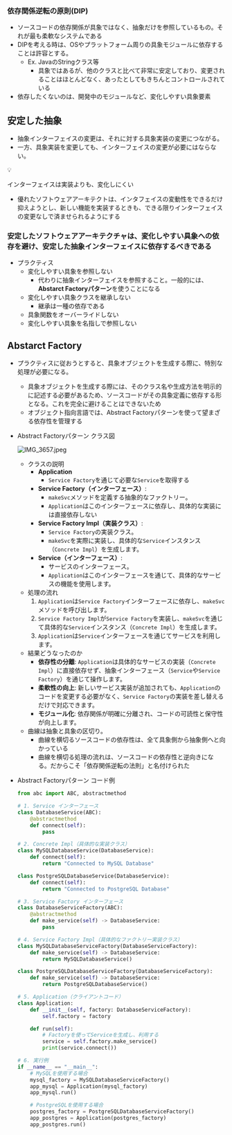 ### 依存関係逆転の原則(DIP)

- ソースコードの依存関係が具象ではなく、抽象だけを参照しているもの。それが最も柔軟なシステムである
- DIPを考える時は、OSやプラットフォーム周りの具象モジュールに依存することは許容とする。
    - Ex. JavaのStringクラス等
        - 具象ではあるが、他のクラスと比べて非常に安定しており、変更されることはほとんどなく、あったとしてもきちんとコントロールされている
- 依存したくないのは、開発中のモジュールなど、変化しやすい具象要素

## 安定した抽象

- 抽象インターフェイスの変更は、それに対する具象実装の変更につながる。
- 一方、具象実装を変更しても、インターフェイスの変更が必要にはならない。

<aside>
💡

インターフェイスは実装よりも、変化しにくい

</aside>

- 優れたソフトウェアアーキテクトは、インタフェイスの変動性をできるだけ抑えようとし、新しい機能を実装するときも、できる限りインターフェイスの変更なしで済ませられるようにする

### 安定したソフトウェアアーキテクチャは、変化しやすい具象への依存を避け、安定した抽象インターフェイスに依存するべきである

- プラクティス
    - 変化しやすい具象を参照しない
        - 代わりに抽象インターフェイスを参照すること。一般的には、**Abstarct Factoryパターン**を使うことになる
    - 変化しやすい具象クラスを継承しない
        - 継承は一種の依存である
    - 具象関数をオーバーライドしない
    - 変化しやすい具象を名指しで参照しない
    

## **Abstarct** Factory

- プラクティスに従おうとすると、具象オブジェクトを生成する際に、特別な処理が必要になる。
    - 具象オブジェクトを生成する際には、そのクラス名や生成方法を明示的に記述する必要があるため、ソースコードがその具象定義に依存する形となる。これを完全に避けることはできないため
    - オブジェクト指向言語では、Abstract Factoryパターンを使って望まざる依存性を管理する
- Abstract Factoryパターン クラス図
    
    ![IMG_3657.jpeg](https://prod-files-secure.s3.us-west-2.amazonaws.com/42b16988-a5a8-437d-af8b-c8412ee1342b/2a4c91e1-6fe9-4b48-b594-42a9394d5556/IMG_3657.jpeg)
    
    - クラスの説明
        - **Application**
            - `Service Factory`を通じて必要な`Service`を取得する
        - **Service Factory（インターフェース）**:
            - `makeSvc`メソッドを定義する抽象的なファクトリー。
            - `Application`はこのインターフェースに依存し、具体的な実装には直接依存しない
        - **Service Factory Impl（実装クラス）**:
            - `Service Factory`の実装クラス。
            - `makeSvc`を実際に実装し、具体的な`Service`インスタンス（`Concrete Impl`）を生成します。
        - **Service（インターフェース）**:
            - サービスのインターフェース。
            - `Application`はこのインターフェースを通じて、具体的なサービスの機能を使用します。
    - 処理の流れ
        1. `Application`は`Service Factory`インターフェースに依存し、`makeSvc`メソッドを呼び出します。
        2. `Service Factory Impl`が`Service Factory`を実装し、`makeSvc`を通じて具体的な`Service`インスタンス（`Concrete Impl`）を生成します。
        3. `Application`は`Service`インターフェースを通じてサービスを利用します。
    - 結果どうなったのか
        - **依存性の分離**: `Application`は具体的なサービスの実装（`Concrete Impl`）に直接依存せず、抽象インターフェース（`Service`や`Service Factory`）を通じて操作します。
        - **柔軟性の向上**: 新しいサービス実装が追加されても、`Application`のコードを変更する必要がなく、`Service Factory`の実装を差し替えるだけで対応できます。
        - **モジュール化**: 依存関係が明確に分離され、コードの可読性と保守性が向上します。
    - 曲線は抽象と具象の区切り。
        - 曲線を横切るソースコードの依存性は、全て具象側から抽象側へと向かっている
        - 曲線を横切る処理の流れは、ソースコードの依存性と逆向きになる。だからこそ「依存関係逆転の法則」と名付けられた
- Abstract Factoryパターン コード例
    
    ```python
    from abc import ABC, abstractmethod
    
    # 1. Service インターフェース
    class DatabaseService(ABC):
        @abstractmethod
        def connect(self):
            pass
    
    # 2. Concrete Impl（具体的な実装クラス）
    class MySQLDatabaseService(DatabaseService):
        def connect(self):
            return "Connected to MySQL Database"
    
    class PostgreSQLDatabaseService(DatabaseService):
        def connect(self):
            return "Connected to PostgreSQL Database"
    
    # 3. Service Factory インターフェース
    class DatabaseServiceFactory(ABC):
        @abstractmethod
        def make_service(self) -> DatabaseService:
            pass
    
    # 4. Service Factory Impl（具体的なファクトリー実装クラス）
    class MySQLDatabaseServiceFactory(DatabaseServiceFactory):
        def make_service(self) -> DatabaseService:
            return MySQLDatabaseService()
    
    class PostgreSQLDatabaseServiceFactory(DatabaseServiceFactory):
        def make_service(self) -> DatabaseService:
            return PostgreSQLDatabaseService()
    
    # 5. Application（クライアントコード）
    class Application:
        def __init__(self, factory: DatabaseServiceFactory):
            self.factory = factory
    
        def run(self):
            # Factoryを使ってServiceを生成し、利用する
            service = self.factory.make_service()
            print(service.connect())
    
    # 6. 実行例
    if __name__ == "__main__":
        # MySQLを使用する場合
        mysql_factory = MySQLDatabaseServiceFactory()
        app_mysql = Application(mysql_factory)
        app_mysql.run()
    
        # PostgreSQLを使用する場合
        postgres_factory = PostgreSQLDatabaseServiceFactory()
        app_postgres = Application(postgres_factory)
        app_postgres.run()
    ```